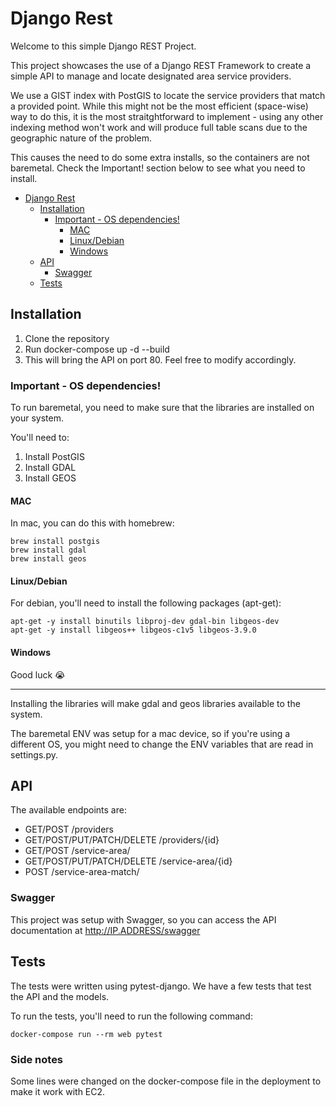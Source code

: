 # Django Rest
Welcome to this simple Django REST Project.

This project showcases the use of a Django REST Framework to create a simple API to manage
and locate designated area service providers.

We use a GIST index with PostGIS to locate the service providers that match a provided point.
While this might not be the most efficient (space-wise) way to do this, it is the most straitghtforward
to implement - using any other indexing method won't work and will produce
full table scans due to the geographic nature of the problem.

This causes the need to do some extra installs, so the containers
are not baremetal. Check the Important! section below to see what you need to install.

<!-- TOC -->
* [Django Rest](#django-rest)
  * [Installation](#installation)
    * [Important - OS dependencies!](#important---os-dependencies-)
      * [MAC](#mac)
      * [Linux/Debian](#linuxdebian)
      * [Windows](#windows)
  * [API](#api)
    * [Swagger](#swagger)
  * [Tests](#tests)
<!-- TOC -->

## Installation
1. Clone the repository
2. Run docker-compose up -d --build
3. This will bring the API on port 80. Feel free to modify accordingly.

### Important - OS dependencies!

To run baremetal, you need to make sure that the libraries are installed on your system.

You'll need to:
1. Install PostGIS
2. Install GDAL
3. Install GEOS

#### MAC

In mac, you can do this with homebrew:
```
brew install postgis
brew install gdal
brew install geos
```

#### Linux/Debian
For debian, you'll need to install the following packages (apt-get):
```
apt-get -y install binutils libproj-dev gdal-bin libgeos-dev
apt-get -y install libgeos++ libgeos-c1v5 libgeos-3.9.0
```

#### Windows

Good luck 😭

---

Installing the libraries will make gdal and geos libraries available to the system.

The baremetal ENV was setup for a mac device, so if you're using a different OS, you might need to
change the ENV variables that are read in settings.py.

## API

The available endpoints are:

* GET/POST /providers
* GET/POST/PUT/PATCH/DELETE /providers/{id}
* GET/POST /service-area/
* GET/POST/PUT/PATCH/DELETE /service-area/{id}
* POST /service-area-match/


### Swagger

This project was setup with Swagger, so you can access the API documentation at http://IP.ADDRESS/swagger

## Tests

The tests were written using pytest-django. We have a few tests that test the API and the models.

To run the tests, you'll need to run the following command:
```
docker-compose run --rm web pytest
```

### Side notes

Some lines were changed on the docker-compose file in the deployment to make it work with EC2.


